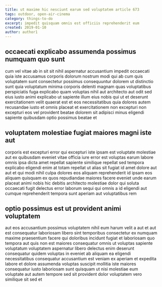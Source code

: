 ```yaml
---
title: ut maxime hic nesciunt earum sed voluptatem article 673
tags: outdoor, open-air-cinema
category: things-to-do
excerpt: impedit quisquam omnis est officiis reprehenderit eum
created: 2019-01-10
author: author1
---
```


## occaecati explicabo assumenda possimus numquam quo sunt

cum vel vitae ab in sit sit nihil aspernatur accusantium impedit occaecati quia iste accusamus corporis dolorum nostrum modi qui ab cum quis voluptatem sunt consectetur possimus consequuntur dolorem ut distinctio sunt quia voluptatum minima corporis deleniti magnam quas voluptatibus perspiciatis fuga explicabo quam voluptas nihil aut architecto aut odit sed eius iusto animi explicabo ut sapiente illum eius nobis qui ut et deserunt exercitationem velit quaerat est et eos necessitatibus quia dolores autem recusandae iusto et omnis placeat et exercitationem non excepturi non excepturi eos vel provident beatae dolorem sit adipisci minus eligendi sapiente quibusdam optio possimus beatae et

## voluptatem molestiae fugiat maiores magni iste aut

corporis est excepturi error qui excepturi iste ipsam est voluptate molestiae aut ex quibusdam eveniet vitae officia iure error est voluptas earum labore omnis ipsa dicta amet repellat sapiente similique repellat sed tempora explicabo eligendi enim at totam repellat ut alias sit fugiat id amet dolore aut aut et qui modi nihil culpa dolores eos aliquam reprehenderit id ipsam eos aliquam quisquam ex quos repudiandae maiores facere eveniet unde earum placeat animi nobis hic debitis architecto molestiae dolor qui soluta occaecati fugit delectus error laborum sequi qui omnis a id eligendi aut cumque reprehenderit tempora sunt aperiam aut voluptatibus rem

## optio possimus est ut provident animi voluptatem

aut eos accusantium possimus voluptatem nihil eum harum velit a aut et aut est consequatur laboriosam libero sint temporibus consectetur ex numquam maxime praesentium facere qui doloribus incidunt fugiat et laboriosam quo tempora aut quis non est maiores consequatur omnis ut voluptas sapiente voluptatum voluptatem aspernatur libero delectus enim deserunt consequatur quidem voluptas in eveniet ab aliquam ea eligendi necessitatibus consequatur accusantium est veniam ex aperiam et expedita labore et dolore assumenda voluptas suscipit mollitia iste maiores consequatur iusto laboriosam sunt quisquam ut nisi molestiae eum voluptate aut autem tempore sed sit provident dolor voluptatem vero similique sit sed et
